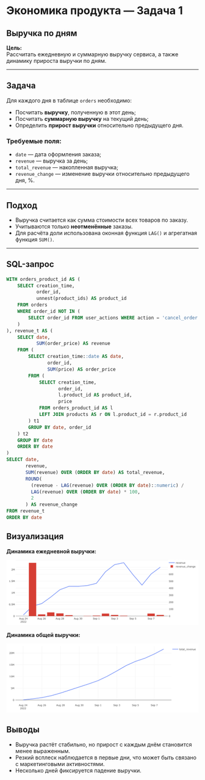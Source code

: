 # Экономика продукта — Задача 1

## Выручка по дням

**Цель:**  
Рассчитать ежедневную и суммарную выручку сервиса, а также динамику прироста выручки по дням.

---

## Задача

Для каждого дня в таблице `orders` необходимо:

- Посчитать **выручку**, полученную в этот день;
- Посчитать **суммарную выручку** на текущий день;
- Определить **прирост выручки** относительно предыдущего дня.

### Требуемые поля:

- `date` — дата оформления заказа;
- `revenue` — выручка за день;
- `total_revenue` — накопленная выручка;
- `revenue_change` — изменение выручки относительно предыдущего дня, %.

---

## Подход

- Выручка считается как сумма стоимости всех товаров по заказу.
- Учитываются только **неотменённые** заказы.
- Для расчёта доли использована оконная функция `LAG()` и агрегатная функция `SUM()`.

---

## SQL-запрос

```sql
WITH orders_product_id AS (
    SELECT creation_time,
           order_id,
           unnest(product_ids) AS product_id
    FROM orders
    WHERE order_id NOT IN (
        SELECT order_id FROM user_actions WHERE action = 'cancel_order'
    )
), revenue_t AS (
    SELECT date,
           SUM(order_price) AS revenue
    FROM (
        SELECT creation_time::date AS date,
               order_id,
               SUM(price) AS order_price
        FROM (
            SELECT creation_time,
                   order_id,
                   l.product_id AS product_id,
                   price
            FROM orders_product_id AS l
            LEFT JOIN products AS r ON l.product_id = r.product_id
        ) t1
        GROUP BY date, order_id
    ) t2
    GROUP BY date
    ORDER BY date
)
SELECT date,
       revenue,
       SUM(revenue) OVER (ORDER BY date) AS total_revenue,
       ROUND(
         (revenue - LAG(revenue) OVER (ORDER BY date)::numeric) /
         LAG(revenue) OVER (ORDER BY date) * 100,
         2
       ) AS revenue_change
FROM revenue_t
ORDER BY date
```

## Визуализация

**Динамика ежедневной выручки:**

![Динамика ежедневной выручки](../img/economika_task_1_viz_1.png)

**Динамика общей выручки:**

![Динамика общей выручки](../img/economika_task_1_viz_2.png)

## Выводы

- Выручка растёт стабильно, но прирост с каждым днём становится менее выраженным.
- Резкий всплеск наблюдается в первые дни, что может быть связано с маркетинговыми активностями.
- Несколько дней фиксируется падение выручки.
